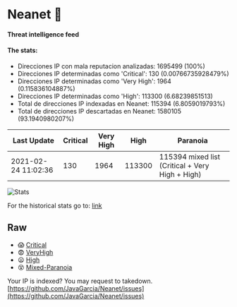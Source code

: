 # Neanet :hocho:
#### Threat intelligence feed
#### The stats:

- Direcciones IP con mala reputacion analizadas: 1695499 (100%)
- Direcciones IP determinadas como 'Critical':  130 (0.00766735928479%)
- Direcciones IP determinadas como 'Very High':  1964 (0.115836104887%)
- Direcciones IP determinadas como 'High':  113300 (6.68239851513)
- Total de direcciones IP indexadas en Neanet:  115394 (6.8059019793%)
- Total de direcciones IP descartadas en Neanet:  1580105 (93.1940980207%)

| Last Update | Critical | Very High | High | Paranoia |
| --- | --- | --- | --- | --- |
| 2021-02-24 11:02:36 | 130 | 1964 | 113300 | 115394 mixed list (Critical + Very High + High)|

![Stats](https://docs.google.com/spreadsheets/d/e/2PACX-1vSnaNMIXVabIpDJjufMlzH7poXnshF3mgd8Is1g9ytUEzVsP5my4Trn8f-xkoLLQ38xpL3HtmUexLo6/pubchart?oid=501124687&format=image)

For the historical stats go to: [link](/stats.csv)
## Raw
- :scream: [Critical](https://raw.githubusercontent.com/JavaGarcia/Neanet/master/blacklists/neanet_critical.txt)
- :fearful: [VeryHigh](https://raw.githubusercontent.com/JavaGarcia/Neanet/master/blacklists/neanet_veryHigh.txtt)
- :frowning: [High](https://raw.githubusercontent.com/JavaGarcia/Neanet/master/blacklists/neanet_high.txt)
- :dizzy_face: [Mixed-Paranoia](https://raw.githubusercontent.com/JavaGarcia/Neanet/master/blacklists/neanet_all.txt)


Your IP is indexed? You may request to takedown. [https://github.com/JavaGarcia/Neanet/issues](https://github.com/JavaGarcia/Neanet/issues)











































































































































































































































































































































































































































































































































































































































































































































































































































































































































































































































































































































































































































































































































































































































































































































































































































































































































































































































































































































































































































































































































































































































































































































































































































































































































































































































































































































































































































































































































































































































































































































































































































































































































































































































































































































































































































































































































































































































































































































































































































































































































































































































































































































































































































































































































































































